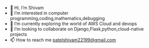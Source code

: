 - 👋 Hi, I’m Shivam
- 👀 I’m interested in computer programming,coding,mathematics,debugging 
- 🌱 I’m currently exploring the world of AWS Cloud and devops
- 💞️ I’m looking to collaborate on Django,Flask,python,cloud-native projects
- 📫 How to reach me patelshivam22199@gmail.com

<!---
shivampatel22/shivampatel22 is a ✨ special ✨ repository because its `README.md` (this file) appears on your GitHub profile.
You can click the Preview link to take a look at your changes.
--->

